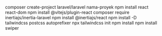composer create-project laravel/laravel nama-proyek
npm install react react-dom
npm install @vitejs/plugin-react
composer require inertiajs/inertia-laravel
npm install @inertiajs/react
npm install -D tailwindcss postcss autoprefixer
npx tailwindcss init
npm install
npm install swiper
